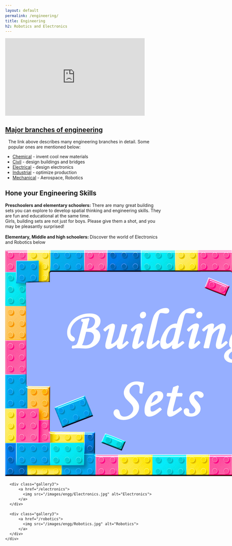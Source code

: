 ```yaml
---
layout: default
permalink: /engineering/
title: Engineering
h2: Robotics and Electronics
---
```


<section50>
  <div class="section50left">
    <iframe src="https://www.youtube.com/embed/bipTWWHya8A" scrolling="no" allowfullscreen="" width="450" height="250" frameborder="0"><br/></iframe>
  </div>

  <div class="section50right">
    <h2><a href="https://blog.prepscholar.com/different-types-of-engineering" target="_blank"> Major branches of engineering </a></h2>
    <p style="padding-left:10px">The link above describes many engineering branches in detail. Some popular ones are mentioned below:</p>
    <ul class="yes"> 
    <li><a href="https://www.bls.gov/ooh/architecture-and-engineering/chemical-engineers.htm" target="_blank">Chemical</a> - invent cool new materials</li>
    <li><a href="https://www.bls.gov/ooh/architecture-and-engineering/civil-engineers.htm" target="_blank">Civil</a> - design buildings and bridges</li>
    <li><a href="https://www.bls.gov/ooh/architecture-and-engineering/electrical-and-electronics-engineers.htm" target="_blank">Electrical</a> - design electronics</li>
    <li><a href="https://www.bls.gov/ooh/architecture-and-engineering/industrial-engineers.htm" target="_blank">Industrial</a> - optimize production</li>
    <li><a href="https://www.bls.gov/ooh/architecture-and-engineering/mechanical-engineers.htm" target="_blank">Mechanical</a> - Aerospace, Robotics</li>
    </ul>
  </div>

</section50>

<section50>
  <h2>Hone your Engineering Skills</h2>

<div> <b>Preschoolers and elementary schoolers:</b> There are many great building sets you can explore to develop spatial thinking and engineering skills. They are fun and educational at the same time. </div>
<div> Girls, building sets are not just for boys. Please give them a shot, and you may be pleasantly surprised!</div>
<br>

<div> <b>Elementary, Middle and high schoolers: </b> Discover the world of Electronics and Robotics below</div>
<br>

  <div class="navbar2">
    <div class="center" style="width:1200px">
      <div class="gallery3">
          <a href="https://childhood101.com/building-constructing-toy-sets-for-kids/"  target="_blank">
            <img src="/images/engg/BuildSets.jpg" alt="Building Sets">
          </a>
      </div>
      
      <div class="gallery3">
          <a href="/electronics">
            <img src="/images/engg/Electronics.jpg" alt="Electronics">
          </a>
      </div>
      
      <div class="gallery3">
          <a href="/robotics">
            <img src="/images/engg/Robotics.jpg" alt="Robotics">
          </a>
      </div>
    </div>
  </div>
</section50>